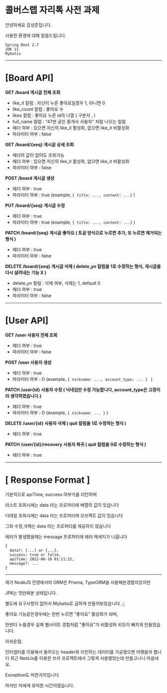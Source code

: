 # 콜버스랩 자리톡 사전 과제

안녕하세요 김성준입니다.

사용한 환경에 대해 말씀드립니다.


    Spring Boot 2.7
    JDK 11
    Mybatis

------------------------------------------------------------------------------------------------------
# [Board API]

**GET /board                  게시글 전체 조회**
  - like_it 칼럼    : 자신이 누른 좋아요일경우 1, 아니면 0
  - like_count 칼럼 : 좋아요 수
  - likes 칼럼      : 좋아요 누른 id의 나열 ( 구분자 , )
  - full_name 칼럼  : "47번 공인 중개사 사용자" 처럼 나오는 칼럼
  - 헤더 여부 : 있으면 자신의 like_it 활성화, 
               없으면 like_it 비활성화
  - 파라미터 여부 : false
  
**GET /board/{seq}            게시글 상세 조회**
  - 헤더의 값이 없어도 조회가능
  - 헤더 여부 : 있으면 자신의 like_it 활성화, 
               없으면 like_it 비활성화
  - 파라미터 여부 : false 

**POST /board                 게시글 생성**
  - 헤더 여부 : true
  - 파라미터 여부 : true (example, ``` { title: ..., content: ...} ``` )

**PUT /board/{seq}            게시글 수정**
  - 헤더 여부 : true
  - 파라미터 여부 : true (example, ``` { title: ..., content: ...} ``` )

**PATCH /board/{seq}          게시글 좋아요 ( 토글 방식으로 누르면 추가, 또 누르면 제거되는 형식 )**
  - 헤더 여부 : true
  - 파라미터 여부 : false

**DELETE /board/{seq}         게시글 삭제 ( delete_yn 칼럼을 1로 수정하는 형식, 게시글을 다시 살려내는 기능 X )**
 - delete_yn 칼럼 : 삭제 여부, 삭제는 1, default 0
 - 헤더 여부 : true
 - 파라미터 여부 : false

------------------------------------------------------------------------------------------------------
# [User API]

**GET /user                   사용자 전체 조회**
 - 헤더 여부 : true
 - 파라미터 여부 : false

**POST /user                  사용자 생성**
 - 헤더 여부 : true
 - 파라미터 여부 : O (example, ```{ nickname: ..., account_type: ... } ``` )

**PATCH /user{id}             사용자 수정 ( 닉네임만 수정 가능합니다, account_type은 고정이라 생각하였습니다.)**
 - 헤더 여부 : true
 - 파라미터 여부 : O (example, ``` { nickname: ... } ``` )

**DELETE /user/{id}           사용자 삭제 ( quit 칼럼을 1로 수정하는 형식 )**
 - 헤더 여부 : true

**PATCH /user/{id}/recovery   사용자 복귀 ( quit 칼럼을 0로 수정하는 형식 )**
 - 헤더 여부 : true



------------------------------------------------------------------------------------------------------
# [ Response Format ]
기본적으로 apiTime, success 여부가를 리턴하며

리스트 조회시에는 data 라는 프로퍼티에 배열의 값이 있습니다

디테일 조회시에는 data 라는 프로퍼티에 오브젝트 값이 있습니다 

그외 수정,삭제는 data 라는 프로퍼티를 제공하지 않습니다

에러가 발생했을때는 message 프로퍼티에 에러 메세지가 나옵니다

    { 
      data?: [...] or {...},
      success: true or false,
      apiTime: 2022-06-18 01:11:22,
      message?: ...
    }



------------------------------------------------------------------------------------------------------

제가 NodeJS 진영에서의 ORM은 Prisma, TypeORM을 사용해본경험이있지만

JPA는 맛만봐본 상태입니다.

별도에 요구사항이 없어서 Mybatis로 급하게 만들어보았습니다. ;;

좋아요 기능같은경우에는 한번 누르면 "좋아요" 활성화가 되며,

한번더 누를경우 실제 웹사이트 경험처럼 "좋아요"가 비활성화 되듯이 빠지게 만들었습니다.



아쉬운점.

인터셉터를 이용해서 들어오는 header와 리턴하는 데이터를 가공했으면 어땟을까 합니다
최근 NestJs를 이용한 쏘카 프로젝트에서 그렇게 사용했었는데 만들고나니 아쉽네요.

Exception도 마찬가지입니다.

하지만 저에게 유익한 시간이였습니다.








